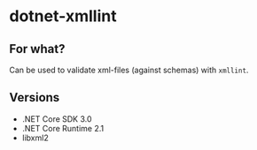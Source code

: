 # dotnet-xmllint

## For what?

Can be used to validate xml-files (against schemas) with `xmllint`.

## Versions

* .NET Core SDK 3.0
* .NET Core Runtime 2.1
* libxml2
